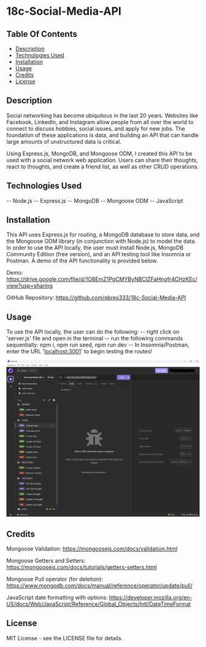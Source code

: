 # 18c-Social-Media-API

## Table Of Contents

- [Description](#description)
- [Technologies Used](#technologiesused)
- [Installation](#installation)
- [Usage](#usage)
- [Credits](#credits)
- [License](#license)

## Description

Social networking has become ubiquitous in the last 20 years. Websites like Facebook, LinkedIn, and Instagram allow people from all over the world to connect to discuss hobbies, social issues, and apply for new jobs. The foundation of these applications is data, and building an API that can handle large amounts of unstructured data is critical.

Using Express.js, MongoDB, and Mongoose ODM, I created this API to be used with a social network web application. Users can share their thoughts, react to thoughts, and create a friend list, as well as other CRUD operations. 

## Technologies Used

-- Node.js
-- Express.js
-- MongoDB
-- Mongoose ODM
-- JavaScript

## Installation

This API uses Express.js for routing, a MongoDB database to store data, and the Mongoose ODM library (in conjunction with Node.js) to model the data. In order to use the API locally, the user must install Node.js, MongoDB Community Edition (free version), and an API testing tool like Insomnia or Postman. A demo of the API functionality is provided below.

Demo:
https://drive.google.com/file/d/1O8EmZ1PgCMYByNBCIZFaHngfr4CHzKEc/view?usp=sharing

GitHub Repository:
https://github.com/qbres333/18c-Social-Media-API

## Usage

To use the API locally, the user can do the following:
    -- right click on 'server.js' file and open in the terminal
    -- run the following commands sequentially: npm i, npm run seed, npm run dev
    -- In Insomnia/Postman, enter the URL '[localhost:3001](http://localhost:3001/api/users/)' to begin testing the routes!

![API preview](images/API_preview.png)

## Credits

Mongoose Validation:
https://mongoosejs.com/docs/validation.html

Mongoose Getters and Setters:
https://mongoosejs.com/docs/tutorials/getters-setters.html

Mongoose Pull operator (for deletion):
https://www.mongodb.com/docs/manual/reference/operator/update/pull/

JavaScript date formatting with options:
https://developer.mozilla.org/en-US/docs/Web/JavaScript/Reference/Global_Objects/Intl/DateTimeFormat

## License

MIT License - see the LICENSE file for details.